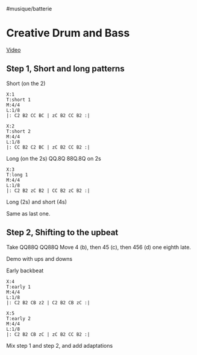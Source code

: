 #musique/batterie

# Creative Drum and Bass

[Video](https://youtu.be/9uvDbDPGR6Q)

## Step 1, Short and long patterns

Short (on the 2)

```music-abc
X:1
T:short 1
M:4/4
L:1/8
|: C2 B2 CC BC | zC B2 CC B2 :|
```

```music-abc
X:2
T:short 2
M:4/4
L:1/8
|: CC B2 C2 BC | zC B2 CC B2 :|
```

Long (on the 2s)
QQ.8Q 88Q.8Q on 2s

```music-abc
X:3
T:long 1
M:4/4
L:1/8
|: C2 B2 zC B2 | CC B2 zC B2 :|
```

Long (2s) and short (4s)

Same as last one.

## Step 2, Shifting to the upbeat

Take QQ88Q QQ88Q
Move 4 (b), then 45 (c), then 456 (d) one eighth late.

Demo with ups and downs

Early backbeat

```music-abc
X:4
T:early 1
M:4/4
L:1/8
|: C2 B2 CB z2 | C2 B2 CB zC :|
```

```music-abc
X:5
T:early 2
M:4/4
L:1/8
|: C2 B2 CB zC | zC B2 CC B2 :|
```
Mix step 1 and step 2, and add adaptations
